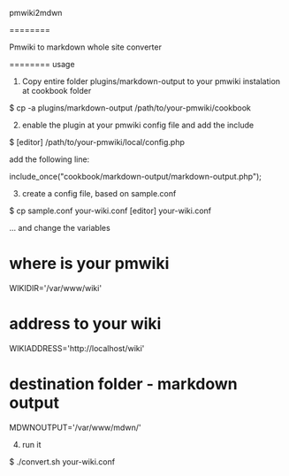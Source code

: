 pmwiki2mdwn

========

Pmwiki to markdown whole site converter


========
usage


1) Copy entire folder plugins/markdown-output to your pmwiki instalation at cookbook folder

 $ cp -a plugins/markdown-output /path/to/your-pmwiki/cookbook
 
2) enable the plugin at your pmwiki config file and add the include

 $ [editor] /path/to/your-pmwiki/local/config.php 
 
 add the following line:

 include_once("cookbook/markdown-output/markdown-output.php");

3) create a config file, based on sample.conf

 $ cp sample.conf your-wiki.conf
 [editor] your-wiki.conf

... and change the variables

# where is your pmwiki
WIKIDIR='/var/www/wiki'

# address to your wiki
WIKIADDRESS='http://localhost/wiki'

# destination folder - markdown output
MDWNOUTPUT='/var/www/mdwn/'
 
4) run it

  $ ./convert.sh your-wiki.conf

